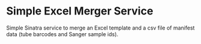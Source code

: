 Simple Excel Merger Service
===========================

Simple Sinatra service to merge an Excel template and a csv file of
manifest data (tube barcodes and Sanger sample ids).

